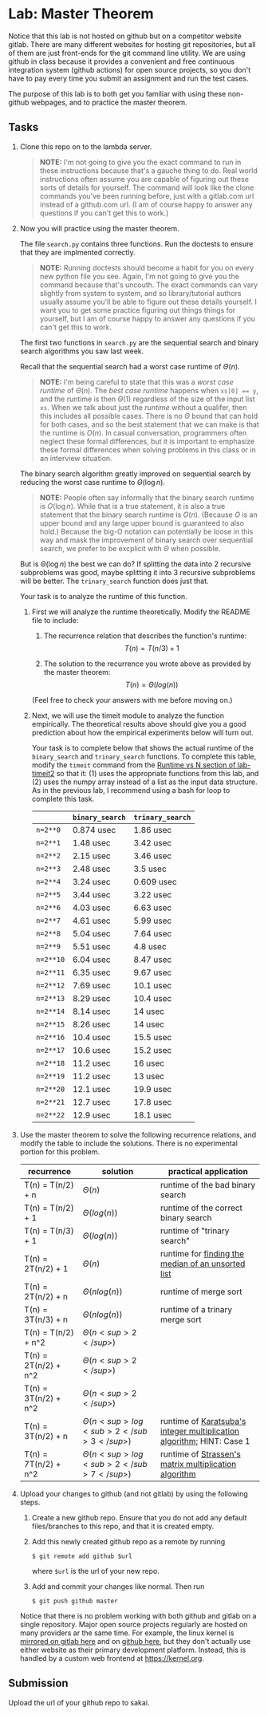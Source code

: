 # Lab: Master Theorem

Notice that this lab is not hosted on github but on a competitor website gitlab.
There are many different websites for hosting git repositories,
but all of them are just front-ends for the git command line utility.
We are using github in class because it provides a convenient and free continuous integration system (github actions) for open source projects,
so you don't have to pay every time you submit an assignment and run the test cases.

The purpose of this lab is to both get you familiar with using these non-github webpages, and to practice the master theorem.

## Tasks

1. Clone this repo on to the lambda server.

    > **NOTE:**
    > I'm not going to give you the exact command to run in these instructions because that's a gauche thing to do.
    > Real world instructions often assume you are capable of figuring out these sorts of details for yourself.
    > The command will look like the clone commands you've been running before, just with a gitlab.com url instead of a github.com url.
    > (I am of course happy to answer any questions if you can't get this to work.)

1. Now you will practice using the master theorem.

    The file `search.py` contains three functions.
    Run the doctests to ensure that they are implmented correctly.

    > **NOTE:**
    > Running doctests should become a habit for you on every new python file you see.
    > Again, I'm not going to give you the command because that's uncouth.
    > The exact commands can vary slightly from system to system,
    > and so library/tutorial authors usually assume you'll be able to figure out these details yourself.
    > I want you to get some practice figuring out things things for yourself,
    > but I am of course happy to answer any questions if you can't get this to work.

    The first two functions in `search.py` are the sequential search and binary search algorithms you saw last week.

    Recall that the sequential search had a worst case runtime of $\Theta(n)$.

    > **NOTE:**
    > I'm being careful to state that this was a *worst case runtime* of $\Theta(n)$.
    > The *best case runtime* happens when `xs[0] == y`,
    > and the runtime is then $\Theta(1)$ regardless of the size of the input list `xs`.
    > When we talk about just the *runtime* without a qualifer,
    > then this includes all possible cases.
    > There is no $\Theta$ bound that can hold for both cases,
    > and so the best statement that we can make is that the runtime is $O(n)$.
    > In casual conversation, programmers often neglect these formal differences,
    > but it is important to emphasize these formal differences when solving problems in this class or in an interview situation.

    The binary search algorithm greatly improved on sequential search by reducing the worst case runtime to $\Theta(\log n)$.

    > **NOTE:**
    > People often say informally that the binary search runtime is $O(\log n)$.
    > While that is a true statement, it is also a true statement that the binary search runtime is $O(n)$.
    > (Because $O$ is an upper bound and any large upper bound is guaranteed to also hold.)
    > Because the big-O notation can potentially be loose in this way and mask the improvement of binary search over sequential search,
    > we prefer to be excplicit with $\Theta$ when possible.

    But is $\Theta(\log n)$ the best we can do?
    If splitting the data into 2 recursive subproblems was good,
    maybe splitting it into 3 recursive subproblems will be better.
    The `trinary_search` function does just that.

    Your task is to analyze the runtime of this function.

    1. First we will analyze the runtime theoretically.
        Modify the README file to include:
    
        1. The recurrence relation that describes the function's runtime:
            $$T(n) = T(n/3) + 1$$

        1. The solution to the recurrence you wrote above as provided by the master theorem:
            $$T(n) = \Theta(log(n))$$

        (Feel free to check your answers with me before moving on.)
    
    1. Next, we will use the timeit module to analyze the function empirically.
        The theoretical results above should give you a good prediction about how the empirical experiments below will turn out.

        Your task is to complete below that shows the actual runtime of the `binary_search` and `trinary_search` functions.
        To complete this table, modify the `timeit` command from the [Runtime vs N section of lab-timeit2](https://github.com/mikeizbicki/lab-timeit2#runtime-vs-n) so that it: (1) uses the appropriate functions from this lab, and (2) uses the numpy array instead of a list as the input data structure.
        As in the previous lab, I recommend using a bash for loop to complete this task.

        |                | `binary_search`           | `trinary_search`      |
        | -------------- | ------------------------- | --------------------- | 
        | `n=2**0`       |        0.874 usec         |       1.86 usec       |
        | `n=2**1`       |        1.48 usec          |       3.42 usec       |
        | `n=2**2`       |        2.15 usec          |       3.46 usec       |
        | `n=2**3`       |        2.48 usec          |       3.5 usec        |
        | `n=2**4`       |        3.24 usec          |       0.609 usec      |
        | `n=2**5`       |        3.44 usec          |       3.22 usec       |
        | `n=2**6`       |        4.03 usec          |       6.63 usec       |
        | `n=2**7`       |        4.61 usec          |       5.99 usec       |
        | `n=2**8`       |        5.04 usec          |       7.64 usec       |
        | `n=2**9`       |        5.51 usec          |       4.8 usec        |
        | `n=2**10`      |        6.04 usec          |       8.47 usec       |
        | `n=2**11`      |        6.35 usec          |       9.67 usec       |
        | `n=2**12`      |        7.69 usec          |       10.1 usec       |
        | `n=2**13`      |        8.29 usec          |       10.4 usec       |
        | `n=2**14`      |        8.14 usec          |       14 usec         |
        | `n=2**15`      |        8.26 usec          |       14 usec         |
        | `n=2**16`      |        10.4 usec          |       15.5 usec       |
        | `n=2**17`      |        10.6 usec          |       15.2 usec       |
        | `n=2**18`      |        11.2 usec          |       16 usec         |
        | `n=2**19`      |        11.2 usec          |       13 usec         |
        | `n=2**20`      |        12.1 usec          |       19.9 usec       |
        | `n=2**21`      |        12.7 usec          |       17.8 usec       |
        | `n=2**22`      |        12.9 usec          |       18.1 usec       |


1. Use the master theorem to solve the following recurrence relations,
    and modify the table to include the solutions.
    There is no experimental portion for this problem.

    | recurrence           | solution                       | practical application                     |
    | -------------------- | ------------------------------ | ----------------------------------------- |
    | T(n) = T(n/2) + n    | $\Theta(         n         )$ | runtime of the bad binary search          |
    | T(n) = T(n/2) + 1    | $\Theta(         log(n)    )$ | runtime of the correct binary search      |
    | T(n) = T(n/3) + 1    | $\Theta(        log(n)     )$ | runtime of "trinary search"               |
    | T(n) = 2T(n/2) + 1   | $\Theta(         n      )$ | runtime for [finding the median of an unsorted list](https://en.wikipedia.org/wiki/Quickselect) |
    | T(n) = 2T(n/2) + n   | $\Theta(       n log(n)          )$ | runtime of merge sort                     |
    | T(n) = 3T(n/3) + n   | $\Theta(       n log(n)      )$ | runtime of a trinary merge sort           |
    | T(n) = T(n/2) + n^2  | $\Theta(n<sup>2</sup>)$ |                                           |
    | T(n) = 2T(n/2) + n^2 | $\Theta(    n<sup>2</sup>     )$ |                                           |
    | T(n) = 3T(n/2) + n^2 | $\Theta(       n<sup>2</sup>   )$ |                                           |
    | T(n) = 3T(n/2) + n   | $\Theta(        n<sup>log<sub>2</sub>3</sup>          )$ | runtime of [Karatsuba's integer multiplication algorithm](https://en.wikipedia.org/wiki/Karatsuba_algorithm); HINT: Case 1 |
    | T(n) = 7T(n/2) + n^2 | $\Theta(     n<sup>log<sub>2</sub>7</sup>            )$ | runtime of [Strassen's matrix multiplication algorithm](https://en.wikipedia.org/wiki/Strassen_algorithm) |

1. Upload your changes to github (and not gitlab) by using the following steps.

    1. Create a new github repo.
        Ensure that you do not add any default files/branches to this repo, and that it is created empty.

    1. Add this newly created github repo as a remote by running
        ```
        $ git remote add github $url
        ```
        where `$url` is the url of your new repo.

    1. Add and commit your changes like normal.
        Then run
        ```
        $ git push github master
        ```
    
    Notice that there is no problem working with both github and gitlab on a single repository.
    Major open source projects regularly are hosted on many providers ar the same time.
    For example, the linux kernel is [mirrored on gitlab here](https://gitlab.com/linux-kernel/linux) and on [github here](https://github.com/torvalds/linux),
    but they don't actually use either website as their primary development platform.
    Instead, this is handled by a custom web frontend at <https://kernel.org>.

## Submission

Upload the url of your github repo to sakai.
